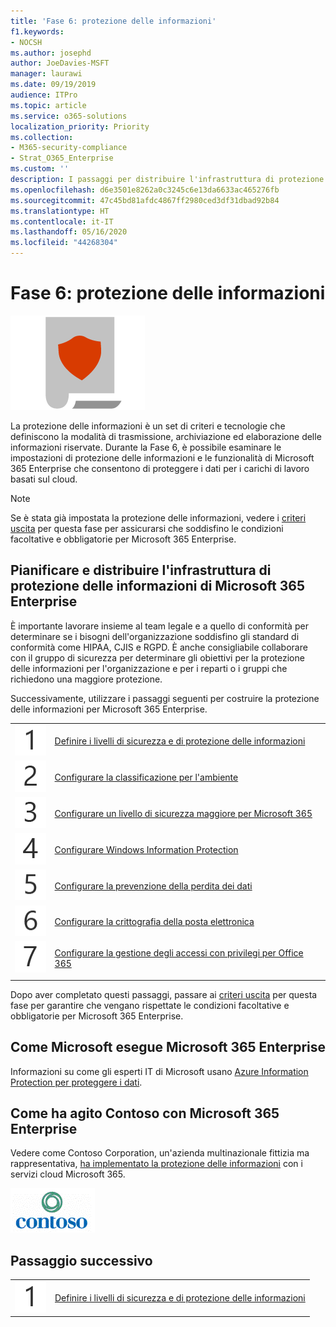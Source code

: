 ```yaml
---
title: 'Fase 6: protezione delle informazioni'
f1.keywords:
- NOCSH
ms.author: josephd
author: JoeDavies-MSFT
manager: laurawi
ms.date: 09/19/2019
audience: ITPro
ms.topic: article
ms.service: o365-solutions
localization_priority: Priority
ms.collection:
- M365-security-compliance
- Strat_O365_Enterprise
ms.custom: ''
description: I passaggi per distribuire l'infrastruttura di protezione delle informazioni per Microsoft 365 Enterprise.
ms.openlocfilehash: d6e3501e8262a0c3245c6e13da6633ac465276fb
ms.sourcegitcommit: 47c45bd81afdc4867ff2980ced3df31dbad92b84
ms.translationtype: HT
ms.contentlocale: it-IT
ms.lasthandoff: 05/16/2020
ms.locfileid: "44268304"
---
```

# <a name="phase-6-information-protection"></a>Fase 6: protezione delle informazioni

![Fase 6: protezione delle informazioni](../media/deploy-foundation-infrastructure/infoprotection_icon.png)

La protezione delle informazioni è un set di criteri e tecnologie che definiscono la modalità di trasmissione, archiviazione ed elaborazione delle informazioni riservate. Durante la Fase 6, è possibile esaminare le impostazioni di protezione delle informazioni e le funzionalità di Microsoft 365 Enterprise che consentono di proteggere i dati per i carichi di lavoro basati sul cloud.

>[!Note]
>Se è stata già impostata la protezione delle informazioni, vedere i [criteri uscita](infoprotect-exit-criteria.md) per questa fase per assicurarsi che soddisfino le condizioni facoltative e obbligatorie per Microsoft 365 Enterprise.
>

## <a name="plan-and-deploy-your-microsoft-365-enterprise-information-protection-infrastructure"></a>Pianificare e distribuire l'infrastruttura di protezione delle informazioni di Microsoft 365 Enterprise 

È importante lavorare insieme al team legale e a quello di conformità per determinare se i bisogni dell'organizzazione soddisfino gli standard di conformità come HIPAA, CJIS e RGPD. È anche consigliabile collaborare con il gruppo di sicurezza per determinare gli obiettivi per la protezione delle informazioni per l'organizzazione e per i reparti o i gruppi che richiedono una maggiore protezione.

Successivamente, utilizzare i passaggi seguenti per costruire la protezione delle informazioni per Microsoft 365 Enterprise.

|||
|:-------|:-----|
|![Passaggio 1](../media/stepnumbers/Step1.png)|[Definire i livelli di sicurezza e di protezione delle informazioni](infoprotect-define-sec-infoprotect-levels.md)|
|![Passaggio 2](../media/stepnumbers/Step2.png)|[Configurare la classificazione per l'ambiente](infoprotect-configure-classification.md)|
|![Passaggio 3](../media/stepnumbers/Step3.png)|[Configurare un livello di sicurezza maggiore per Microsoft 365](infoprotect-configure-increased-security-office-365.md)|
|![Passaggio 4](../media/stepnumbers/Step4.png)|[Configurare Windows Information Protection](infoprotect-deploy-windows-information-protection.md)|
|![Passaggio 5](../media/stepnumbers/Step5.png)|[Configurare la prevenzione della perdita dei dati](infoprotect-data-loss-prevention.md)|
|![Passaggio 6](../media/stepnumbers/Step6.png)|[Configurare la crittografia della posta elettronica](infoprotect-email-encryption.md)|
|![Passaggio 7](../media/stepnumbers/Step7.png)|[Configurare la gestione degli accessi con privilegi per Office 365](infoprotect-configure-privileged-access-management.md)|
|||

Dopo aver completato questi passaggi, passare ai [criteri uscita](infoprotect-exit-criteria.md) per questa fase per garantire che vengano rispettate le condizioni facoltative e obbligatorie per Microsoft 365 Enterprise.

## <a name="how-microsoft-does-microsoft-365-enterprise"></a>Come Microsoft esegue Microsoft 365 Enterprise

Informazioni su come gli esperti IT di Microsoft usano [Azure Information Protection per proteggere i dati](https://www.microsoft.com/itshowcase/deploying-and-managing-microsoft-365#primaryR9).

## <a name="how-contoso-did-microsoft-365-enterprise"></a>Come ha agito Contoso con Microsoft 365 Enterprise

Vedere come Contoso Corporation, un'azienda multinazionale fittizia ma rappresentativa, [ha implementato la protezione delle informazioni](contoso-info-protect.md) con i servizi cloud Microsoft 365.

![Contoso Corporation](../media/contoso-overview/contoso-icon.png)

## <a name="next-step"></a>Passaggio successivo

|||
|:-------|:-----|
|![Passaggio 1](../media/stepnumbers/Step1.png)|[Definire i livelli di sicurezza e di protezione delle informazioni](infoprotect-define-sec-infoprotect-levels.md)|

